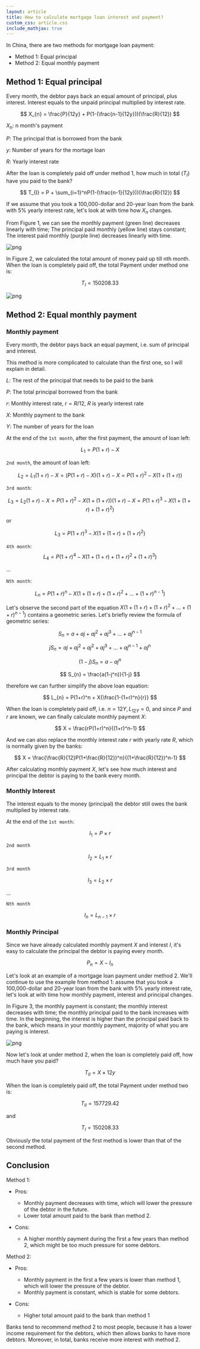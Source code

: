 ```yaml
---
layout: article
title: How to calculate mortgage loan interest and payment?
custom_css: article.css
include_mathjax: true
---
```

In China, there are two methods for mortgage loan payment:

+ Method 1: Equal principal
+ Method 2: Equal monthly payment

## Method 1: Equal principal ##

Every month, the debtor pays back an equal amount of principal, plus interest. Interest equals to the unpaid principal multiplied by interest rate.

$$
X_{n} = \frac{P}{12y} + P(1-(\frac{n-1}{12y}))(\frac{R}{12})
$$

$X_{n}$: n month's payment

$P$: The principal that is borrowed from the bank

$y$: Number of years for the mortage loan

$R$: Yearly interest rate

After the loan is completely paid off under method 1, how much in total ($T_{I}$) have you paid to the bank?

$$
T_{I} = P + \sum_{i=1}^nP(1-(\frac{n-1}{12y}))(\frac{R}{12})
$$
  
If we assume that you took a 100,000-dollar and 20-year loan from the bank with 5% yearly interest rate, let's look at with time how $X_{n}$ changes. 

From Figure 1, we can see the monthly payment (green line) decreases linearly with time; The principal paid monthly (yellow line) stays constant; The interest paid monthly (purple line) decreases linearly with time. 


    
![png](/assets/images/2024-06-28-how-to-calculate-mortage-loan-interest_files/2024-06-28-how-to-calculate-mortage-loan-interest_4_0.png)
    


In Figure 2, we calculated the total amount of money paid up till nth month. When the loan is completely paid off, the total Payment under method one is:

$$
T_{I} = 150208.33
$$


    
![png](/assets/images/2024-06-28-how-to-calculate-mortage-loan-interest_files/2024-06-28-how-to-calculate-mortage-loan-interest_7_0.png)
    


## Method 2: Equal monthly payment ##


### Monthly payment ###


Every month, the debtor pays back an equal payment, i.e. sum of principal and interest.

This method is more complicated to calculate than the first one, so I will explain in detail.

$L$: The rest of the principal that needs to be paid to the bank

$P$: The total principal borrowed from the bank

$r$: Monthly interest rate, $r = R/12$, $R$ is yearly interest rate

$X$: Monthly payment to the bank

$Y$: The number of years for the loan

At the end of the `1st month`, after the first payment, the amount of loan left:

$$
L_{1}= P(1+r) - X
$$


`2nd month`, the amount of loan left: 

$$
L_{2} = L_{1}(1+r) - X = (P(1+r) - X)(1+r) - X = P(1+r)^2 - X(1+(1+r))
$$

`3rd month`: 

$$
L_{3} = L_{2}(1+r) - X = {P(1+r)^2 - X(1+(1+r))}(1+r) - X = P(1+r)^3 - X(1+(1+r)+(1+r)^2)
$$

or 

$$
L_{3} = P(1+r)^3 - X(1+(1+r)+(1+r)^2)
$$

`4th month`:
$$
L_{4} = P(1+r)^4 - X(1+(1+r)+(1+r)^2+(1+r)^3)
$$

...

`Nth month`:

$$
L_{n} = P(1+r)^n - X(1+(1+r)+(1+r)^2+...+(1+r)^{n-1})
$$

Let's observe the second part of the equation $X(1+(1+r)+(1+r)^2+...+(1+r)^{n-1})$ contains a geometric series. Let's briefly review the formula of geometric series:

$$
S_{n} = a + aj + aj^2 + aj^3 + ... + aj^{n-1}
$$

$$
jS_{n} = aj + aj^2 + aj^2 + aj^3 + ... + aj^{n-1} + aj^n
$$

$$
(1-j)S_{n} = a - aj^n
$$

$$
S_{n} = \frac{a(1-j^n)}{1-j}
$$


therefore we can further simplify the above loan equation:

$$
L_{n} = P(1+r)^n + X{\frac{1-(1+r)^n}{r}}
$$

When the loan is completely paid off, i.e. $n = 12Y, L_{12Y} = 0$, and since $P$ and $r$ are known, we can finally  calculate monthly payment $X$:

$$
X = \frac{rP(1+r)^n}{(1+r)^n-1}
$$

And we can also replace the monthly interest rate $r$ with yearly rate $R$, which is normally given by the banks:

$$
X = \frac{\frac{R}{12}P(1+\frac{R}{12})^n}{(1+\frac{R}{12})^n-1}
$$

After calculating monthly payment $X$, let's see how much interest and principal the debtor is paying to the bank every month.


### Monthly Interest ###


The interest equals to the money (principal) the debtor still owes the bank multiplied by interest rate. 

At the end of the `1st month`:

$$
I_{1} = P \times r
$$

`2nd month`

$$
I_{2} = L_{1} \times r
$$

`3rd month`

$$
I_{3} = L_{2} \times r
$$

...

`Nth month`

$$
I_{n} = L_{n-1} \times r  
$$


### Monthly Principal ###


Since we have already calculated monthly payment $X$ and interest $I$, it's easy to calculate the principal the debtor is paying every month.

$$
P_{n} = X - I_{n}
$$

Let's look at an example of a mortgage loan payment under method 2. We'll continue to use the example from method 1: assume that you took a 100,000-dollar and 20-year loan from the bank with 5% yearly interest rate, let's look at with time how monthly payment, interest and principal changes.

In Figure 3, the monthly payment is constant; the monthly interest decreases with time; the monthly principal paid to the bank increases with time. In the beginning, the interest is higher than the principal paid back to the bank, which means in your monthly payment, majority of what you are paying is interest.


    
![png](/assets/images/2024-06-28-how-to-calculate-mortage-loan-interest_files/2024-06-28-how-to-calculate-mortage-loan-interest_11_0.png)
    


Now let's look at under method 2, when the loan is completely paid off, how much have you paid?

$$
T_{II} = X \times 12y
$$

When the loan is completely paid off, the total Payment under method two is:

$$
T_{II} = 157729.42
$$

and 

$$
T_{I} = 150208.33
$$

Obviously the total payment of the first method is lower than that of the second method. 

## Conclusion ##

Method 1:

+ Pros:
  + Monthly payment decreases with time, which will lower the pressure of the debtor in the future.
  + Lower total amount paid to the bank than method 2.

+ Cons:
  + A higher monthly payment during the first a few years than method 2, which might be too much pressure for some debtors.

Method 2:

+ Pros:
  + Monthly payment in the first a few years is lower than method 1, which will lower the pressure of the debtor.
  + Monthly payment is constant, which is stable for some debtors.

+ Cons:
  + Higher total amount paid to the bank than method 1


Banks tend to recommend method 2 to most people, because it has a lower income requirement for the debtors, which then allows banks to have more debtors. Moreover, in total, banks receive more interest with method 2.

